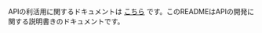 APIの利活用に関するドキュメントは [こちら](https://Secret-Society-Braid/imas-cord-hub-backend-reloaded/wiki) です。このREADMEはAPIの開発に関する説明書きのドキュメントです。
